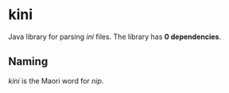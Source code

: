 # kini

Java library for parsing *ini* files. The library has __0 dependencies__.

## Naming

*kini* is the Maori word for *nip*.